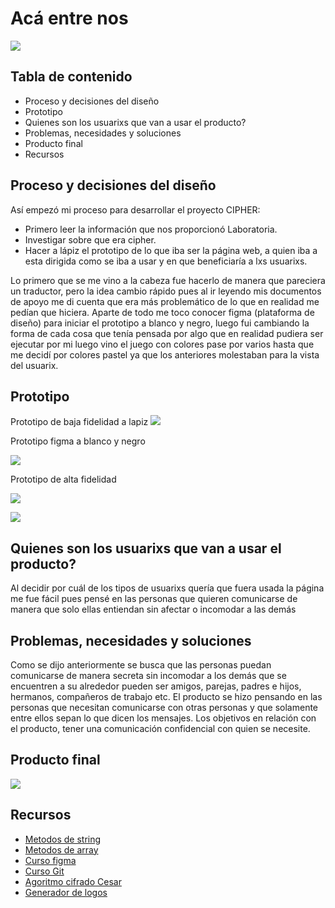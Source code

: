 
Acá entre nos
===

![](https://i.imgur.com/Y5fMxkv.png)



## Tabla de contenido

- Proceso y decisiones del diseño
- Prototipo
- Quienes son los usuarixs que van a usar el producto?
- Problemas, necesidades y soluciones
- Producto final
- Recursos

## Proceso y decisiones del diseño

Así empezó mi proceso para desarrollar el proyecto CIPHER:
- Primero leer la información que nos proporcionó Laboratoria.
 - Investigar sobre que era cipher.
- Hacer a lápiz el prototipo de lo que iba ser la página web, a quien iba a esta dirigida como se iba a usar y en que beneficiaría a lxs usuarixs.

Lo primero que se me vino a la cabeza fue hacerlo de manera que pareciera un traductor, pero la idea cambio rápido pues al ir leyendo mis documentos de apoyo me di cuenta que era más problemático de lo que en realidad me pedían que hiciera.  Aparte de todo me toco conocer figma (plataforma de diseño) para iniciar el prototipo a blanco y negro, luego fui cambiando la forma de cada cosa que tenía pensada por algo que en realidad pudiera ser ejecutar por mi luego vino el juego con colores pase por varios hasta que me decidí por colores pastel ya que los anteriores molestaban para la vista del usuarix.


Prototipo
---

Prototipo de baja fidelidad a lapiz
![](https://i.imgur.com/CjlxPmQ.jpg)

Prototipo figma a blanco y negro

![](https://i.imgur.com/rFfUqtB.png)

Prototipo de alta fidelidad

![](https://i.imgur.com/BgNCOoe.png)

![](https://i.imgur.com/f7Ktwu4.png)




Quienes son los usuarixs que van a usar el producto?
---
Al decidir por cuál de los tipos de usuarixs quería que fuera usada la página me fue fácil pues pensé en las personas que quieren comunicarse de manera que solo ellas entiendan sin afectar o incomodar a las demás

Problemas, necesidades y soluciones
---

Como se dijo anteriormente se busca que las personas puedan comunicarse de manera secreta sin incomodar a los demás que se encuentren a su alrededor pueden ser amigos, parejas, padres e hijos, hermanos, compañeros de trabajo etc.
El producto se hizo pensando en las personas que necesitan comunicarse con otras personas y que solamente entre ellos sepan lo que dicen los mensajes.
Los objetivos en relación con el producto, tener una comunicación confidencial con quien se necesite.


## Producto final

![](https://i.imgur.com/MgNLxMA.png)


## Recursos

- [Metodos de string](https://www.youtube.com/watch?v=dizRP9_tArI)
- [Metodos de array](https://www.youtube.com/watch?v=5yPf74sCu2k)
- [Curso figma](https://www.youtube.com/watch?v=7BufKLx9LGs)
- [Curso Git](https://www.youtube.com/watch?v=j9zAL52wuLg)
- [Agoritmo cifrado Cesar](https://youtu.be/67z0sZX9iok)
- [Generador de logos](https://www.tailorbrands.com/es/logo-maker)


